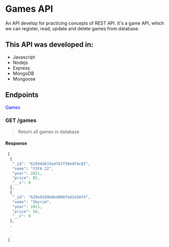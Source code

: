# Games API
An API develop for practicing concepts of REST API. It's a game API, which we can register, read, update and delete games from database.

## This API was developed in:
 - Javascript
 - Nodejs
 - Express
 - MongoDB
 - Mongoose
 
 ## Endpoints
 <span style="color: blue;"> Games </span>
 ### GET /games
 > Return all games in database
 #### Response
 ```js
  [
   {
    "_id": "629d4d633ed767f59edf4c82",
    "name": "FIFA 22",
    "year": 2021,
    "price": 85,
    "__v": 0
   },
   {
    "_id": "629e9109b8bd0087ed2e50fd",
    "name": "Skyrim",
    "year": 2011,
    "price": 50,
    "__v": 0
   },
   .
   .
   .
  ]
 ```
